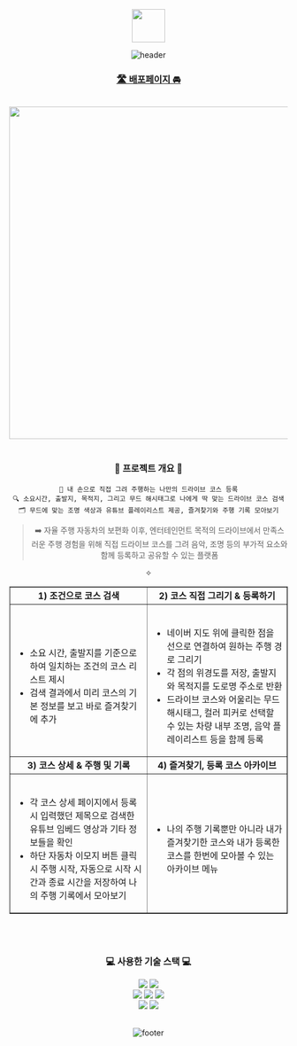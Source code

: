 <div align = "center">
<img src="https://user-images.githubusercontent.com/102040717/220700872-eed2fe00-4394-43ea-96d9-0eaa9c5616e5.svg" height="60" />
  
![header](https://capsule-render.vercel.app/api?type=waving&color=0:263F81,100:E92B25&height=120&fontColor=263F81&fontSize=27&text=현대모비스%20X%20LIKELION%20Mobility%20SW%20Hackathon%20동상%20수상작)
  
  ### <a href="https://hyundai-hackathon-9.vercel.app/">🛣️ 배포페이지 🚘</a>
  <br>
<img src="https://user-images.githubusercontent.com/102040717/220720172-65898eb4-b72b-4e7d-8383-4ee3b9283236.gif" width="800" height="600" />
<br><br>
<h3>📝 프로젝트 개요 📝</h3>
  
  ```
  🎨 내 손으로 직접 그려 주행하는 나만의 드라이브 코스 등록
  🔍 소요시간, 출발지, 목적지, 그리고 무드 해시태그로 나에게 딱 맞는 드라이브 코스 검색
  🗂 무드에 맞는 조명 색상과 유튜브 플레이리스트 제공, 즐겨찾기와 주행 기록 모아보기
  ```
  > ➡️ 자율 주행 자동차의 보편화 이후, 엔터테인먼트 목적의 드라이브에서 만족스러운 주행 경험을 위해 직접 드라이브 코스를 그려 음악, 조명 등의 부가적 요소와 함께 등록하고 공유할 수 있는 플랫폼
     
✧

<table border="" cellspacing="0" cellpadding="0" width="100%">
<tr width="100%">
        <td align="center"><b>1) 조건으로 코스 검색</b></td>
        <td align="center"><b>2) 코스 직접 그리기 & 등록하기</b></td>
    </tr>
    <tr width="100%">
        <td align="left"><br><ul><li>소요 시간, 출발지를 기준으로 하여 일치하는 조건의 코스 리스트 제시</li><li>검색 결과에서 미리 코스의 기본 정보를 보고 바로 즐겨찾기에 추가</li></ul></td>
        <td align="left"><br><ul><li>네이버 지도 위에 클릭한 점을 선으로 연결하여 원하는 주행 경로 그리기</li><li>각 점의 위경도를 저장, 출발지와 목적지를 도로명 주소로 반환</li><li>드라이브 코스와 어울리는 무드 해시태그, 컬러 피커로 선택할 수 있는 차량 내부 조명, 음악 플레이리스트 등을 함께 등록</li></ul></td>
    </tr>
    <tr width="100%">
      <td  align="center"><b>3) 코스 상세 & 주행 및 기록</b></td>
       <td align="center"><b>4) 즐겨찾기, 등록 코스 아카이브</b></td>
   </tr>
    <tr width="100%">
      <td  align="left"><br><ul><li>각 코스 상세 페이지에서 등록 시 입력했던 제목으로 검색한 유튜브 임베드 영상과 기타 정보들을 확인</li><li>하단 자동차 이모지 버튼 클릭 시 주행 시작, 자동으로 시작 시간과 종료 시간을 저장하여 나의 주행 기록에서 모아보기</li></ul></td>
       <td align="left"><br><ul><li>나의 주행 기록뿐만 아니라 내가 즐겨찾기한 코스와 내가 등록한 코스를 한번에 모아볼 수 있는 아카이브 메뉴</li></ul></td>
   </tr>
</table>  
  <br><br>
<h3>💻 사용한 기술 스택 💻</h3>
<img src="https://img.shields.io/badge/React-61DAFB?style=flat&logo=React&logoColor=white"/>
<img src="https://img.shields.io/badge/JavaScript-F7DF1E?style=flat&logo=JavaScript&logoColor=white"/>
  <br>
<img src="https://img.shields.io/badge/Node.js-339933?style=flat&logo=Node.js&logoColor=white"/>
<img src="https://img.shields.io/badge/TypeScript-3178C6?style=flat&logo=TypeScript&logoColor=white"/>
<img src="https://img.shields.io/badge/aws-232F3E?style=flat&logo=Amazon AWS&logoColor=white"/>
  <br>
<img src="https://img.shields.io/badge/Figma-F24E1E?style=flat&logo=Figma&logoColor=white"/>
<img src="https://img.shields.io/badge/GitHub-181717?style=flat&logo=Github&logoColor=white"/>
  <br><br>

![footer](https://capsule-render.vercel.app/api?type=waving&color=0:263F81,100:E92B25&height=90&section=footer)

</div>

